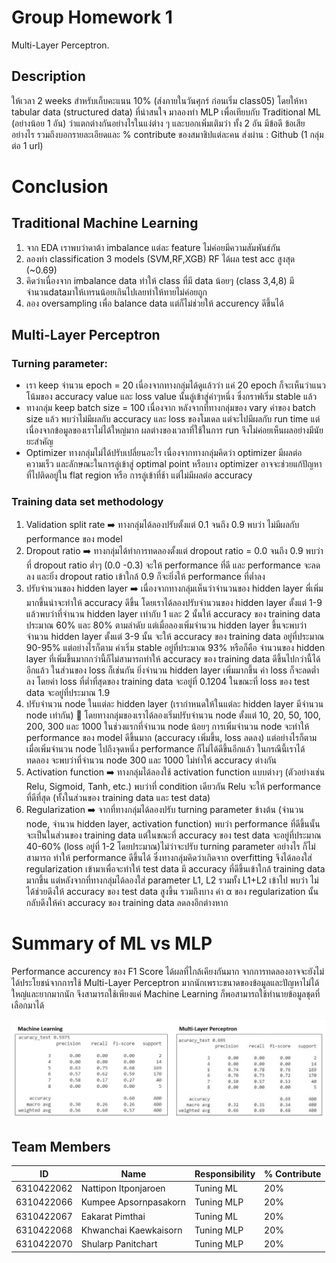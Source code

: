 # Group Homework 1

Multi-Layer Perceptron.

## Description

ให้เวลา 2 weeks สำหรับเก็บคะแนน 10% (ส่งภายในวันศุกร์ ก่อนเริ่ม class05)
โดยให้หา tabular data (structured data) ที่น่าสนใจ มาลองทำ MLP เพื่อเทียบกับ Traditional ML (อย่างน้อย 1 อัน) ว่าแตกต่างกันอย่างไรในแง่ต่าง ๆ และบอกเพิ่มเติมว่า ทั้ง 2 อัน มีข้อดี ข้อเสีย อย่างไร รวมถึงบอกรายละเอียดและ % contribute ของสมาชิปแต่ละคน
ส่งผ่าน : Github (1 กลุ่มต่อ 1 url)

# Conclusion

## Traditional Machine Learning
1. จาก EDA เราพบว่าดาต้า imbalance แต่ละ feature ไม่ค่อยมีความสัมพันธ์กัน
2. ลองทำ classification 3 models (SVM,RF,XGB) RF ได้ผล test acc สูงสุด (~0.69)
3. คิดว่าเนื่องจาก imbalance data ทำให้ class ที่มี data น้อยๆ (class 3,4,8) มีจำนวนdataมาให้เทรนน้อยเกินไปเลยทำให้ทายไม่ค่อยถูก
4. ลอง oversampling เพื่อ balance data แต่ก็ไม่ช่วยให้ accurency ดีขึ้นได้

## Multi-Layer Perceptron

### Turning parameter:

* เรา keep จำนวน epoch = 20 เนื่องจากทางกลุ่มได้ดูแล้วว่า แค่ 20 epoch ก็จะเห็นว่าแนวโน้มของ accuracy value และ loss value นั้นลู่เข้าสู่ค่าๆหนึ่ง ซึ่งกราฟเริ่ม stable แล้ว
* ทางกลุ่ม keep batch size = 100 เนื่องจาก หลังจากที่ทางกลุ่มของ vary ค่าของ batch size แล้ว พบว่าไม่มีผลกับ accuracy และ loss ของโมเดล แต่จะไปมีผลกับ run time แต่เนื่องจากข้อมูลของเราไม่ได้ใหญ่มาก ผลต่างของเวลาที่ใช้ในการ run จึงไม่ค่อยเห็นผลอย่างมีนัยยะสำคัญ
* Optimizer ทางกลุ่มไม่ได้ปรับเปลี่ยนอะไร เนื่องจากทางกลุ่มคิดว่า optimizer มีผลต่อความเร็ว และลักษณะในการลู่เข้าสู่ optimal point หรือบาง optimizer อาจจะช่วยแก้ปัญหาที่ไปติดอยู่ใน flat region หรือ การลู่เข้าที่ช้า แต่ไม่มีผลต่อ accuracy

### Training data set methodology

1.	Validation split rate :arrow_right: ทางกลุ่มได้ลองปรับตั้งแต่ 0.1 จนถึง 0.9 พบว่า ไม่มีผลกับ performance ของ model
2.	Dropout ratio :arrow_right: ทางกลุ่มได้ทำการทดลองตั้งแต่ dropout ratio = 0.0 จนถึง 0.9 พบว่า ที่ dropout ratio ต่ำๆ (0.0 -0.3) จะให้ performance ที่ดี และ performance จะลดลง และยิ่ง dropout ratio เข้าใกล้ 0.9 ก็จะยิ่งให้ performance ที่ต่ำลง
3.	ปรับจำนวนของ hidden layer :arrow_right: เนื่องจากทางกลุ่มเห็นว่าจำนวนของ hidden layer พี่เพิ่มมากขึ้นน่าจะทำให้ accuracy ดีขึ้น โดยเราได้ลองปรับจำนวนของ hidden layer ตั้งแต่ 1-9 แล้วพบว่าที่จำนวน hidden layer เท่ากับ 1 และ 2 นั้นให้ accuracy ของ training data ประมาณ 60% และ 80% ตามลำดับ แต่เมื่อลองเพิ่มจำนวน hidden layer ขึ้นจะพบว่า จำนวน hidden layer ตั้งแต่ 3-9 นั้น จะให้ accuracy ของ training data อยู่ที่ประมาณ 90-95% แต่อย่างไรก็ตาม ค่าเริ่ม stable อยู่ที่ประมาณ 93% หรือก็คือ จำนวนของ hidden layer ที่เพิ่มขึ้นมากกว่านี้ก็ไม่สามารถทำให้ accuracy ของ training data ดีขึ้นไปกว่านี้ได้อีกแล้ว
ในส่วนของ loss ก็เช่นกัน ยิ่งจำนวน hidden layer เพิ่มมากขึ้น ค่า loss ก็จะลดต่ำลง โดยค่า loss ที่ต่ำที่สุดของ training data จะอยู่ที่ 0.1204 ในขณะที่ loss ของ test data จะอยู่ที่ประมาณ 1.9
4.	ปรับจำนวน node ในแต่ละ hidden layer (เรากำหนดให้ในแต่ละ hidden layer มีจำนวน node เท่ากัน)  โดยทางกลุ่มของเราได้ลองเริ่มปรับจำนวน node ตั้งแต่ 10, 20, 50, 100, 200, 300 และ 1000 ในช่วงแรกที่จำนวน node น้อยๆ การเพิ่มจำนวน node จะทำให้ performance ของ model ดีขึ้นมาก (accuracy เพิ่มขึ้น, loss ลดลง) แต่อย่างไรก็ตาม เมื่อเพิ่มจำนวน node ไปถึงจุดหนึ่ง performance ก็ไม่ได้ดีขึ้นอีกแล้ว ในกรณีนี้เราได้ทดลอง จะพบว่าที่จำนวน node 300 และ 1000 ไม่ทำให้ accuracy ต่างกัน
5.	Activation function :arrow_right: ทางกลุ่มได้ลองใช้ activation function แบบต่างๆ (ตัวอย่างเช่น Relu, Sigmoid, Tanh, etc.) พบว่าที่ condition เดียวกัน Relu จะให้ performance ที่ดีที่สุด (ทั้งในส่วนของ training data และ test data)
6.	Regularization :arrow_right: จากที่ทางกลุ่มได้ลองปรับ turning parameter ข้างต้น (จำนวน node, จำนวน hidden layer, activation function) พบว่า performance ที่ดีขึ้นนั้น จะเป็นในส่วนของ training data แต่ในขณะที่ accuracy ของ test data จะอยู่ที่ประมาณ 40-60% (loss อยู่ที่ 1-2 โดยประมาณ)ไม่ว่าจะปรับ turning parameter อย่างไร ก็ไม่สามารถ ทำให้ performance ดีขึ้นได้ ซึ่งทางกลุ่มคิดว่าเกิดจาก overfitting จึงได้ลองใส่ regularization เข้ามาเพื่อจะทำให้ test data มี accuracy ที่ดีขึ้นเข้าใกล้ training data มากขึ้น
แต่หลังจากที่ทางกลุ่มได้ลองใส่ parameter L1, L2 รวมทั้ง L1+L2 เข้าไป พบว่า ไม่ได้ช่วยดึงให้ accuracy ของ test data สูงขึ้น รวมถึงบาง ค่า α ของ regularization นั้น กลับดึงให้ค่า accuracy ของ training data ลดลงอีกต่างหาก

# Summary of ML vs MLP
Performance accurency ของ F1 Score ได้ผลที่ไกล้เคียงกันมาก จากการทดลองอาจจะยังไม่ได้ประโยชน์จากการใช้ Multi-Layer Perceptron
มากนักเพราะขนาดของข้อมูลและปัญหาไม่ได้ใหญ่และยากมากนัก จึงสามารถใช้เพียงแค่ Machine Learning ก็พอสามารถใช้ทำนายข้อมูลชุดที่เลือกมาได้

![image](https://github.com/khwanck/DeepLearning_NIDA01/blob/main/MLvsMLP.PNG)

## Team Members
ID   | Name | Responsibility |% Contribute
--------- | ------ | ------ | ------
6310422062 | Nattipon Itponjaroen | Tuning ML  | 20%
6310422066 | Kumpee Apsornpasakorn  | Tuning MLP | 20%
6310422067 | Eakarat Pimthai  | Tuning ML | 20%
6310422068 | Khwanchai Kaewkaisorn  | Tuning MLP | 20%
6310422070 | Shularp Panitchart | Tuning MLP | 20%
